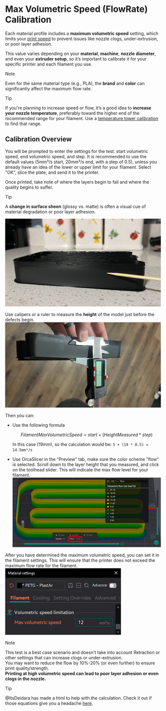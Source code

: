 # Max Volumetric Speed (FlowRate) Calibration

Each material profile includes a **maximum volumetric speed** setting, which limits your [print speed](speed_settings_other_layers_speed) to prevent issues like nozzle clogs, under-extrusion, or poor layer adhesion.

This value varies depending on your **material**, **machine**, **nozzle diameter**, and even your **extruder setup**, so it’s important to calibrate it for your specific printer and each filament you use.

> [!NOTE]
> Even for the same material type (e.g., PLA), the **brand** and **color** can significantly affect the maximum flow rate.

> [!TIP]
> If you're planning to increase speed or flow, it’s a good idea to **increase your nozzle temperature**, preferably toward the higher end of the recommended range for your filament. Use a [temperature tower calibration](temp-calib#nozzle-temp-tower) to find that range.

## Calibration Overview

You will be prompted to enter the settings for the test: start volumetric speed, end volumetric speed, and step. It is recommended to use the default values (5mm³/s start, 20mm³/s end, with a step of 0.5), unless you already have an idea of the lower or upper limit for your filament. Select "OK", slice the plate, and send it to the printer.

Once printed, take note of where the layers begin to fail and where the quality begins to suffer.

> [!TIP]
> A **change in surface sheen** (glossy vs. matte) is often a visual cue of material degradation or poor layer adhesion.

![mvf_measurement_point](https://github.com/SoftFever/OrcaSlicer/blob/main/doc/images/MVF/mvf_measurement_point.jpg?raw=true)

Use calipers or a ruler to measure the **height** of the model just before the defects begin.  
![mvf_caliper_sample_mvf](https://github.com/SoftFever/OrcaSlicer/blob/main/doc/images/MVF/mvf_caliper_sample_mvf.jpg?raw=true)

 Then you can:

- Use the following formula

  ```math
  Filament Max Volumetric Speed = start + (HeightMeasured * step)
  ```

  In this case (19mm), so the calculation would be: `5 + (19 * 0.5) = 14.5mm³/s`

- Use OrcaSlicer in the "Preview" tab, make sure the color scheme "flow" is selected. Scroll down to the layer height that you measured, and click on the toolhead slider. This will indicate the max flow level for your filament.  
![mvf_gui_flow](https://github.com/SoftFever/OrcaSlicer/blob/main/doc/images/MVF/mvf_gui_flow.png?raw=true)

After you have determined the maximum volumetric speed, you can set it in the filament settings. This will ensure that the printer does not exceed the maximum flow rate for the filament.  
![mvf_material_settings](https://github.com/SoftFever/OrcaSlicer/blob/main/doc/images/MVF/mvf_material_settings.png?raw=true)

> [!NOTE]
> This test is a best case scenario and doesn't take into account Retraction or other settings that can increase clogs or under-extrusion.  
> You may want to reduce the flow by 10%-20% (or even further) to ensure print quality/strength.  
> **Printing at high volumetric speed can lead to poor layer adhesion or even clogs in the nozzle.**

> [!TIP]
> @ItsDeidara has made a html to help with the calculation. Check it out if those equations give you a headache [here](https://github.com/ItsDeidara/Orca-Slicer-Assistant).
